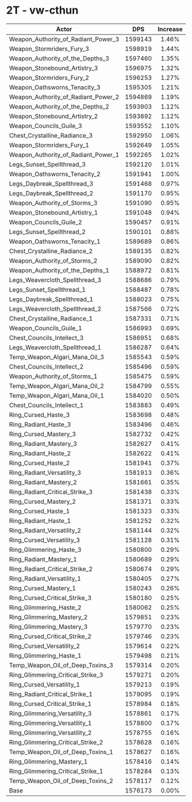 # 2T - vw-cthun
| Actor | DPS | Increase |
|---|:---:|:---:|
|Weapon_Authority_of_Radiant_Power_3|1599143|1.46%|
|Weapon_Stormriders_Fury_3|1598919|1.44%|
|Weapon_Authority_of_the_Depths_3|1597460|1.35%|
|Weapon_Stonebound_Artistry_3|1596975|1.32%|
|Weapon_Stormriders_Fury_2|1596253|1.27%|
|Weapon_Oathsworns_Tenacity_3|1595305|1.21%|
|Weapon_Authority_of_Radiant_Power_2|1594869|1.19%|
|Weapon_Authority_of_the_Depths_2|1593903|1.12%|
|Weapon_Stonebound_Artistry_2|1593892|1.12%|
|Weapon_Councils_Guile_3|1593552|1.10%|
|Chest_Crystalline_Radiance_3|1592950|1.06%|
|Weapon_Stormriders_Fury_1|1592649|1.05%|
|Weapon_Authority_of_Radiant_Power_1|1592265|1.02%|
|Legs_Sunset_Spellthread_3|1592120|1.01%|
|Weapon_Oathsworns_Tenacity_2|1591941|1.00%|
|Legs_Daybreak_Spellthread_3|1591468|0.97%|
|Legs_Daybreak_Spellthread_2|1591170|0.95%|
|Weapon_Authority_of_Storms_3|1591090|0.95%|
|Weapon_Stonebound_Artistry_1|1591048|0.94%|
|Weapon_Councils_Guile_2|1590457|0.91%|
|Legs_Sunset_Spellthread_2|1590101|0.88%|
|Weapon_Oathsworns_Tenacity_1|1589689|0.86%|
|Chest_Crystalline_Radiance_2|1589135|0.82%|
|Weapon_Authority_of_Storms_2|1589090|0.82%|
|Weapon_Authority_of_the_Depths_1|1588972|0.81%|
|Legs_Weavercloth_Spellthread_3|1588686|0.79%|
|Legs_Sunset_Spellthread_1|1588487|0.78%|
|Legs_Daybreak_Spellthread_1|1588023|0.75%|
|Legs_Weavercloth_Spellthread_2|1587566|0.72%|
|Chest_Crystalline_Radiance_1|1587331|0.71%|
|Weapon_Councils_Guile_1|1586993|0.69%|
|Chest_Councils_Intellect_3|1586951|0.68%|
|Legs_Weavercloth_Spellthread_1|1586287|0.64%|
|Temp_Weapon_Algari_Mana_Oil_3|1585543|0.59%|
|Chest_Councils_Intellect_2|1585496|0.59%|
|Weapon_Authority_of_Storms_1|1585475|0.59%|
|Temp_Weapon_Algari_Mana_Oil_2|1584799|0.55%|
|Temp_Weapon_Algari_Mana_Oil_1|1584020|0.50%|
|Chest_Councils_Intellect_1|1583883|0.49%|
|Ring_Cursed_Haste_3|1583698|0.48%|
|Ring_Radiant_Haste_3|1583496|0.46%|
|Ring_Cursed_Mastery_3|1582732|0.42%|
|Ring_Radiant_Mastery_3|1582627|0.41%|
|Ring_Radiant_Haste_2|1582622|0.41%|
|Ring_Cursed_Haste_2|1581941|0.37%|
|Ring_Radiant_Versatility_3|1581913|0.36%|
|Ring_Radiant_Mastery_2|1581661|0.35%|
|Ring_Radiant_Critical_Strike_3|1581438|0.33%|
|Ring_Cursed_Mastery_2|1581371|0.33%|
|Ring_Cursed_Haste_1|1581323|0.33%|
|Ring_Radiant_Haste_1|1581252|0.32%|
|Ring_Radiant_Versatility_2|1581144|0.32%|
|Ring_Cursed_Versatility_3|1581128|0.31%|
|Ring_Glimmering_Haste_3|1580800|0.29%|
|Ring_Radiant_Mastery_1|1580689|0.29%|
|Ring_Radiant_Critical_Strike_2|1580674|0.29%|
|Ring_Radiant_Versatility_1|1580405|0.27%|
|Ring_Cursed_Mastery_1|1580243|0.26%|
|Ring_Cursed_Critical_Strike_3|1580180|0.25%|
|Ring_Glimmering_Haste_2|1580062|0.25%|
|Ring_Glimmering_Mastery_2|1579851|0.23%|
|Ring_Glimmering_Mastery_3|1579770|0.23%|
|Ring_Cursed_Critical_Strike_2|1579746|0.23%|
|Ring_Cursed_Versatility_2|1579614|0.22%|
|Ring_Glimmering_Haste_1|1579498|0.21%|
|Temp_Weapon_Oil_of_Deep_Toxins_3|1579314|0.20%|
|Ring_Glimmering_Critical_Strike_3|1579271|0.20%|
|Ring_Cursed_Versatility_1|1579213|0.19%|
|Ring_Radiant_Critical_Strike_1|1579095|0.19%|
|Ring_Cursed_Critical_Strike_1|1578984|0.18%|
|Ring_Glimmering_Versatility_3|1578861|0.17%|
|Ring_Glimmering_Versatility_1|1578800|0.17%|
|Ring_Glimmering_Versatility_2|1578755|0.16%|
|Ring_Glimmering_Critical_Strike_2|1578628|0.16%|
|Temp_Weapon_Oil_of_Deep_Toxins_1|1578627|0.16%|
|Ring_Glimmering_Mastery_1|1578416|0.14%|
|Ring_Glimmering_Critical_Strike_1|1578284|0.13%|
|Temp_Weapon_Oil_of_Deep_Toxins_2|1578117|0.12%|
|Base|1576173|0.00%|
